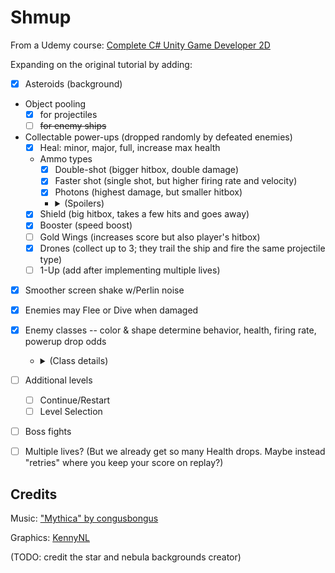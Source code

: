# Shmup

From a Udemy course: [Complete C# Unity Game Developer 2D](https://www.udemy.com/course/unitycourse/)

Expanding on the original tutorial by adding:
- [x] Asteroids (background)
- Object pooling
  - [x] for projectiles
  - [ ] ~~for enemy ships~~
- Collectable power-ups (dropped randomly by defeated enemies)
  - [x] Heal: minor, major, full, increase max health
  - Ammo types
    - [x] Double-shot (bigger hitbox, double damage)
    - [x] Faster shot (single shot, but higher firing rate and velocity)
    - [x] Photons (highest damage, but smaller hitbox)
    - <details>
      <summary>(Spoilers)</summary>

      - [x] Whenever you collect the same kind of ammo that you're already using, you get a slight firing velocity boost. Stacking infinitely.
      - [ ] (TODO: alternate increasing velocity and firing rate)

    </details>
  - [x] Shield (big hitbox, takes a few hits and goes away)
  - [x] Booster (speed boost)
  - [ ] Gold Wings (increases score but also player's hitbox)
  - [x] Drones (collect up to 3; they trail the ship and fire the same projectile type)
  - [ ] 1-Up (add after implementing multiple lives)
- [x] Smoother screen shake w/Perlin noise
- [x] Enemies may Flee or Dive when damaged
- [x] Enemy classes -- color & shape determine behavior, health, firing rate, powerup drop odds
  - <details>
    <summary>(Class details)</summary>
    
    - Colors
      - Black: Standard HP, Chance to flee OR dive. Worth 100.
      - Blue: Lower HP, Chance to flee. Worth 50.
      - Green: More HP, Never flees or dives. Worth 50.
      - Orange: Standard HP, Chance to dive. Worth 75.
    - Types
      - Type 1 "Frog": Prefers to drop Heal or Drone Powerups.
      - Type 2 "Bat": Prefers to drop Weapon or Drone Powerups. Lower chance to Flee or Dive.
      - Type 3 "Cowl": Prefers to drop Shield or Heal Powerups. Higher chance to Flee or Dive.
      - Type 4 "Hex": Prefers to drop Shield or Speed Powerups. Fires twice as often, and projectiles are faster.
      - Type 5 "Vamp": Prefers to drop Speed or Weapon Powerups.
    
  </details>
- [ ] Additional levels
  - [ ] Continue/Restart
  - [ ] Level Selection
- [ ] Boss fights
- [ ] Multiple lives? (But we already get so many Health drops. Maybe instead "retries" where you keep your score on replay?)

## Credits
Music: ["Mythica" by congusbongus](https://opengameart.org/users/congusbongus)

Graphics: [KennyNL](https://www.kenney.nl/assets)

(TODO: credit the star and nebula backgrounds creator)
